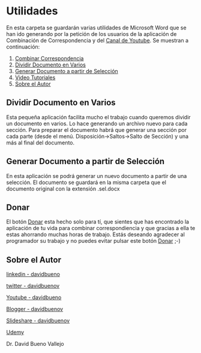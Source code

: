 # Utilidades
 En esta carpeta se guardarán varias utilidades de Microsoft Word que se han ido generando por la petición de los usuarios de la aplicación de Combinación de Correspondencia y del [Canal de Youtube](https://www.youtube.com/user/davidbueno). Se muestran a continuación:
 
1. [Combinar Correspondencia](https://github.com/davidbuenov/CombinarCorrespondencia#instalaci%C3%B3n)
2. [Dividir Documento en Varios](https://github.com/davidbuenov/CombinarCorrespondencia/tree/main/Utilidades#dividir-documento-en-varios)
3. [Generar Documento a partir de Selección](https://github.com/davidbuenov/CombinarCorrespondencia/tree/main/Utilidades#generar-documento-a-partir-de-selecci%C3%B3n)
4. [Video Tutoriales](https://github.com/davidbuenov/CombinarCorrespondencia/blob/main/README.md#video-tutoriales)
5. [Sobre el Autor](https://github.com/davidbuenov/CombinarCorrespondencia/blob/main/README.md#sobre-el-autor) 
 
## Dividir Documento en Varios
Esta pequeña aplicación facilita mucho el trabajo cuando queremos dividir un documento en varios. Lo hace generando un archivo nuevo para cada sección. Para preparar el documento habrá que generar una sección por cada parte (desde el menú. Disposición->Saltos->Salto de Sección) y una más al final del documento.

## Generar Documento a partir de Selección
En esta aplicación se podrá generar un nuevo documento a partir de una selección. El documento se guardará en la misma carpeta que el documento original con la extensión .sel.docx


## Donar
El botón [Donar](https://www.paypal.com/donate?hosted_button_id=J5DXQN5VCBTVE) esta hecho solo para tí, que sientes que has encontrado la aplicación de tu vida para combinar correspondiencia y que gracias a ella te estas ahorrando muchas horas de trabajo. Estás deseando agradecer al programador su trabajo y no puedes evitar pulsar este botón [Donar](https://www.paypal.com/donate?hosted_button_id=J5DXQN5VCBTVE)  ;-)

 ## Sobre el Autor
  [linkedin - davidbueno](https://www.linkedin.com/in/davidbueno/)
  
  [twitter - davidbuenov](https://twitter.com/davidbuenov)
  
  [Youtube - davidbueno ](https://www.youtube.com/davidbueno)
  
  [Blogger - davidbuenov](http://davidbuenov.blogspot.com/)
  
  [Slideshare - davidbuenov](https://www.slideshare.net/davidbuenov)
  
  [Udemy](https://www.udemy.com/user/david-bueno-vallejo/)
  
  
  Dr. David Bueno Vallejo
 
 

